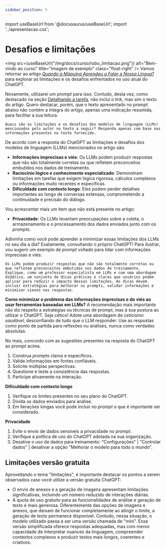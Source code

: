 ```yaml
---
sidebar_position: 5
---
```

import useBaseUrl from '@docusaurus/useBaseUrl';
import '../apresentacao.css';

# Desafios e limitações  
  <img src={useBaseUrl("/img/docs/curso/robo_limitacao.png")} alt="Bem-vindo ao curso" title="Imagem de exemplo" class="float-right" />
Vamos retornar ao artigo [*Quando a Máquina Aprendeu a Falar a Nossa Língua?*](https://criatividade.digital/blog/maquina-falar-nossa-lingua/) para explorar as limitações e os desafios enfrentados no uso atual do ChatGPT.  

Novamente, utilizarei um *prompt* para isso. Contudo, desta vez, como destacado na seção [Detalhando a tarefa](./detalhando), não incluí o link, mas sim o texto do artigo. Quero destacar, porém, que o texto apresentado no *prompt* abaixo não contém a íntegra do artigo, apenas uma indicação resumida, para facilitar a sua leitura.  

```url link='https://chatgpt.com/share/677be1ef-d270-8003-9c51-b6113f5a6838'
Quais são as limitações e os desafios dos modelos de linguagem (LLMs) mencionados pelo autor no texto a seguir? Responda apenas com base nas informações presentes no texto fornecido.
```
De acordo com a resposta do ChatGPT as limitações e desafios dos modelos de linguagem (LLMs) mencionados no artigo são:
* **Informações imprecisas e viés**: Os LLMs podem produzir respostas que não são totalmente corretas ou que refletem preconceitos embutidos nos dados de treinamento.
* **Raciocínio lógico e conhecimento especializado**: Demonstram limitações em tarefas que exigem lógica rigorosa, cálculos complexos ou informações muito recentes e específicas.
* **Dificuldade com contexto longo**: Eles podem perder detalhes importantes ao longo de conversas extensas, comprometendo a continuidade e precisão do diálogo.


Vou acrescentar mais um item que não está presente no artigo:
* **Privacidade**: 
Os LLMs levantam preocupações sobre a coleta, o armazenamento e o processamento dos dados enviados junto com os *prompts*.

Adivinha como você pode aprender a minimizar essas limitações dos LLMs no seu dia a dia? Exatamente, consultando o próprio ChatGPT! Para ilustrar, vou sugerir um exemplo de *prompt* voltado para lidar com informações imprecisas e viés:

```url link='https://chatgpt.com/share/677beba2-0578-8003-a90e-4ff8af804be2'
Os LLMs podem produzir respostas que não são totalmente corretas ou que refletem preconceitos embutidos nos dados de treinamento. Explique, como um professor especialista em LLMs e com uma abordagem didática, um conjunto de dicas práticas e claras que usuários podem aplicar para reduzir o impacto dessas limitações. As dicas devem incluir estratégias para melhorar os prompts, validar informações e minimizar vieses nas respostas.
```
**Como minimizar o problema das informações imprecisas e do viés ao usar ferramentas baseadas em LLMs?**
A recomendação mais importante não diz respeito a estratégias ou técnicas de prompt, mas à sua postura ao utilizar o ChatGPT. Seja cético! Adote uma abordagem de *ceticismo saudável*, desconfiando de tudo que o LLM responder. Use as respostas como ponto de partida para reflexões ou análises, nunca como verdades absolutas.

No mais, concordo com as sugestões presentes na resposta do ChatGPT ao *prompt* acima.
1. Construa *prompts* claros e específicos.
1. Valide informações em fontes confiáveis.
1. Solicite múltiplas perspectivas.
1. Questione e teste a consistência das respostas.
1. Participe ativamente na interação.

**Dificuldade com contexto longo**
1. Verifique os limites presentes no seu plano do ChatGPT.
1. Divida os dados enviados para análise.
1. Em iterações longas você pode incluir no *prompt* o que é importante ser considerado.

**Privacidade**
1. Evite o envio de dados sensíveis a privacidade no *prompt*.
1. Verifique a política de uso do ChatGPT adotada na sua organização.
1. Desative o uso de dados para treinamento: "Configurações" | "Controlar dados" | desativar a opção "Melhorar o modelo para todo o mundo".

## Limitações versão gratuita
Aproveitando o tema "limitações", é importante destacar os pontos a serem observados caso você utilize a versão gratuita ChatGPT:
* O envio de anexos e a geração de imagens apresentam limitações significativas, incluindo um número reduzido de interações diárias.
* A quota de uso gratuito para as funcionalidades de análise e geração de texto é mais generosa. Diferentemente das opções de imagens e anexos, que deixam de funcionar completamente ao atingir o limite, a geração de texto permanece disponível. Contudo, nessa situação, o modelo utilizado passa a ser uma versão chamada de "míni". Essa versão simplificada oferece respostas adequadas, mas com menor capacidade de interpretar nuances da linguagem, compreender contextos complexos e produzir textos mais longos, coerentes e criativos. 
